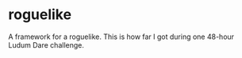 roguelike
=========

A framework for a roguelike. This is how far I got during one 48-hour Ludum Dare challenge.